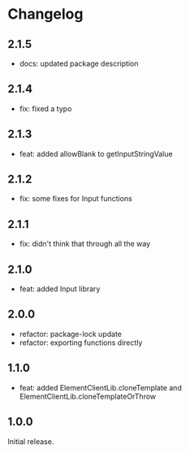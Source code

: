 # Changelog
## 2.1.5

* docs: updated package description

## 2.1.4

* fix: fixed a typo

## 2.1.3

* feat: added allowBlank to getInputStringValue

## 2.1.2

* fix: some fixes for Input functions

## 2.1.1

* fix: didn't think that through all the way

## 2.1.0

* feat: added Input library

## 2.0.0

* refactor: package-lock update
* refactor: exporting functions directly

## 1.1.0

* feat: added ElementClientLib.cloneTemplate and ElementClientLib.cloneTemplateOrThrow

## 1.0.0
Initial release.